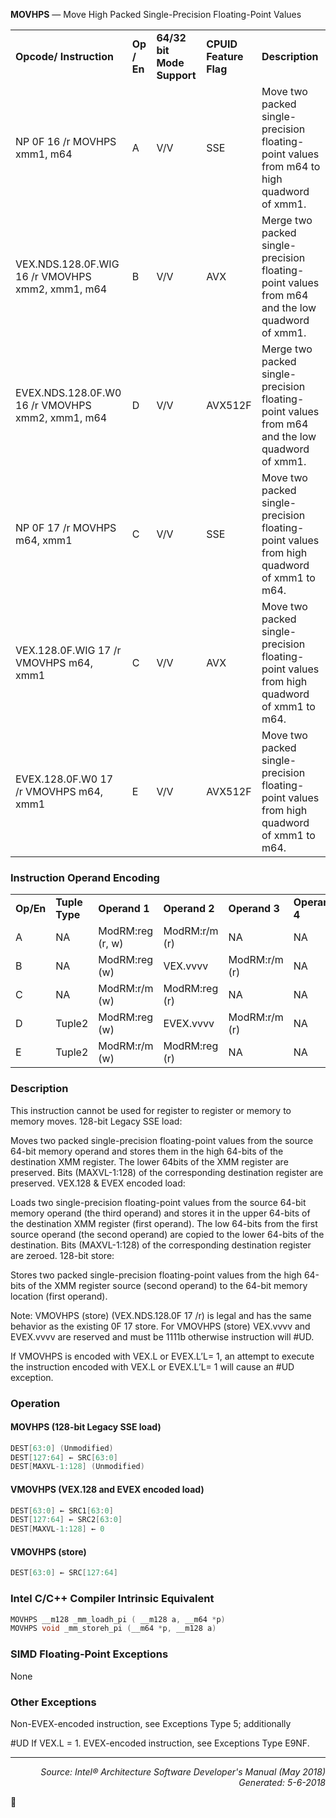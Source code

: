 <b>MOVHPS</b> — Move High Packed Single-Precision Floating-Point Values
<table>
	<tr>
		<td><b>Opcode/ Instruction</b></td>
		<td><b>Op / En</b></td>
		<td><b>64/32 bit Mode Support</b></td>
		<td><b>CPUID Feature Flag</b></td>
		<td><b>Description</b></td>
	</tr>
	<tr>
		<td>NP 0F 16 /r MOVHPS xmm1, m64</td>
		<td>A</td>
		<td>V/V</td>
		<td>SSE</td>
		<td>Move two packed single-precision floating-point values from m64 to high quadword of xmm1.</td>
	</tr>
	<tr>
		<td>VEX.NDS.128.0F.WIG 16 /r VMOVHPS xmm2, xmm1, m64</td>
		<td>B</td>
		<td>V/V</td>
		<td>AVX</td>
		<td>Merge two packed single-precision floating-point values from m64 and the low quadword of xmm1.</td>
	</tr>
	<tr>
		<td>EVEX.NDS.128.0F.W0 16 /r VMOVHPS xmm2, xmm1, m64</td>
		<td>D</td>
		<td>V/V</td>
		<td>AVX512F</td>
		<td>Merge two packed single-precision floating-point values from m64 and the low quadword of xmm1.</td>
	</tr>
	<tr>
		<td>NP 0F 17 /r MOVHPS m64, xmm1</td>
		<td>C</td>
		<td>V/V</td>
		<td>SSE</td>
		<td>Move two packed single-precision floating-point values from high quadword of xmm1 to m64.</td>
	</tr>
	<tr>
		<td>VEX.128.0F.WIG 17 /r VMOVHPS m64, xmm1</td>
		<td>C</td>
		<td>V/V</td>
		<td>AVX</td>
		<td>Move two packed single-precision floating-point values from high quadword of xmm1 to m64.</td>
	</tr>
	<tr>
		<td>EVEX.128.0F.W0 17 /r VMOVHPS m64, xmm1</td>
		<td>E</td>
		<td>V/V</td>
		<td>AVX512F</td>
		<td>Move two packed single-precision floating-point values from high quadword of xmm1 to m64.</td>
	</tr>
</table>


### Instruction Operand Encoding
<table>
	<tr>
		<td><b>Op/En</b></td>
		<td><b>Tuple Type</b></td>
		<td><b>Operand 1</b></td>
		<td><b>Operand 2</b></td>
		<td><b>Operand 3</b></td>
		<td><b>Operand 4</b></td>
	</tr>
	<tr>
		<td>A</td>
		<td>NA</td>
		<td>ModRM:reg (r, w)</td>
		<td>ModRM:r/m (r)</td>
		<td>NA</td>
		<td>NA</td>
	</tr>
	<tr>
		<td>B</td>
		<td>NA</td>
		<td>ModRM:reg (w)</td>
		<td>VEX.vvvv</td>
		<td>ModRM:r/m (r)</td>
		<td>NA</td>
	</tr>
	<tr>
		<td>C</td>
		<td>NA</td>
		<td>ModRM:r/m (w)</td>
		<td>ModRM:reg (r)</td>
		<td>NA</td>
		<td>NA</td>
	</tr>
	<tr>
		<td>D</td>
		<td>Tuple2</td>
		<td>ModRM:reg (w)</td>
		<td>EVEX.vvvv</td>
		<td>ModRM:r/m (r)</td>
		<td>NA</td>
	</tr>
	<tr>
		<td>E</td>
		<td>Tuple2</td>
		<td>ModRM:r/m (w)</td>
		<td>ModRM:reg (r)</td>
		<td>NA</td>
		<td>NA</td>
	</tr>
</table>


### Description
This instruction cannot be used for register to register or memory to memory moves.
128-bit Legacy SSE load:

Moves two packed single-precision floating-point values from the source 64-bit memory operand and stores them
in the high 64-bits of the destination XMM register. The lower 64bits of the XMM register are preserved. Bits
(MAXVL-1:128) of the corresponding destination register are preserved.
VEX.128 & EVEX encoded load:

Loads two single-precision floating-point values from the source 64-bit memory operand (the third operand) and
stores it in the upper 64-bits of the destination XMM register (first operand). The low 64-bits from the first source
operand (the second operand) are copied to the lower 64-bits of the destination. Bits (MAXVL-1:128) of the corresponding
 destination register are zeroed.
128-bit store:

Stores two packed single-precision floating-point values from the high 64-bits of the XMM register source (second
operand) to the 64-bit memory location (first operand).

Note: VMOVHPS (store) (VEX.NDS.128.0F 17 /r) is legal and has the same behavior as the existing 0F 17 store.
For VMOVHPS (store) VEX.vvvv and EVEX.vvvv are reserved and must be 1111b otherwise instruction will \#UD.

If VMOVHPS is encoded with VEX.L or EVEX.L’L= 1, an attempt to execute the instruction encoded with VEX.L or
EVEX.L’L= 1 will cause an \#UD exception.

### Operation


#### MOVHPS (128-bit Legacy SSE load)
```java
DEST[63:0] (Unmodified)
DEST[127:64] ← SRC[63:0]
DEST[MAXVL-1:128] (Unmodified)
```
#### VMOVHPS (VEX.128 and EVEX encoded load)
```java
DEST[63:0] ← SRC1[63:0]
DEST[127:64] ← SRC2[63:0]
DEST[MAXVL-1:128] ← 0
```
#### VMOVHPS (store)
```java
DEST[63:0] ← SRC[127:64]
```
### Intel C/C++ Compiler Intrinsic Equivalent
```c
MOVHPS __m128 _mm_loadh_pi ( __m128 a, __m64 *p)
MOVHPS void _mm_storeh_pi (__m64 *p, __m128 a)
```
### SIMD Floating-Point Exceptions
None

### Other Exceptions

Non-EVEX-encoded instruction, see Exceptions Type 5; additionally
<p>#UD
If VEX.L = 1.
EVEX-encoded instruction, see Exceptions Type E9NF.

 --- 
<p align="right"><i>Source: Intel® Architecture Software Developer's Manual (May 2018)<br>Generated: 5-6-2018</i></p>
